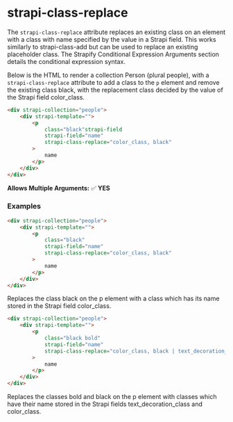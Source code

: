 # strapi-class-replace

The `strapi-class-replace` attribute replaces an existing class on an element with a class with name specified by the value in a Strapi field. This works similarly to strapi-class-add but can be used to replace an existing placeholder class. The Strapify Conditional Expression Arguments section details the conditional expression syntax.

Below is the HTML to render a collection Person (plural people), with a `strapi-class-replace` attribute to add a class to the `p` element and remove the existing class black, with the replacement class decided by the value of the Strapi field color_class.

```html
<div strapi-collection="people">
	<div strapi-template="">
		<p
			class="black"strapi-field
			strapi-field="name"
			strapi-class-replace="color_class, black"
		>
			name
		</p>
	</div>
</div>
```

**Allows Multiple Arguments:** ✅ **YES**

### Examples

```html
<div strapi-collection="people">
    <div strapi-template="">
        <p
            class="black"
            strapi-field="name"
            strapi-class-replace="color_class, black"
        >
            name
        </p>
    </div>
</div>
```
Replaces the class black on the p element with a class which has its name stored in the Strapi field color_class.

```html
<div strapi-collection="people">
    <div strapi-template="">
        <p
            class="black bold"
            strapi-field="name"
            strapi-class-replace="color_class, black | text_decoration_class, bold"
        >
            name
        </p>
    </div>
</div>
```

Replaces the classes bold and black on the p element with classes which have their name stored in the Strapi fields text_decoration_class and color_class.